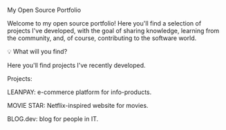 My Open Source Portfolio

Welcome to my open source portfolio! Here you'll find a selection of projects I've developed, with the goal of sharing knowledge, learning from the community, and, of course, contributing to the software world.

💡 What will you find?

Here you'll find projects I've recently developed.

Projects:

LEANPAY: e-commerce platform for info-products.

MOVIE STAR: Netflix-inspired website for movies.

BLOG.dev: blog for people in IT.

